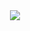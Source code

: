 
<center><img src="https://github.com/rchavezj/Packt-Machine_and_Deep_Learning_with_PyTorch/blob/master/Chapter11_NLP/images/similarityFormula.png"></center>
